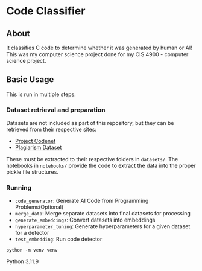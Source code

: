 # Code Classifier
## About

It classifies C code to determine whether it was generated by human or AI! This was my computer science project done for my CIS 4900 - computer science project.

## Basic Usage

This is run in multiple steps.

### Dataset retrieval and preparation

Datasets are not included as part of this repository, but they can be retrieved from their respective sites:
- [Project Codenet](https://developer.ibm.com/exchanges/data/all/project-codenet/)
- [Plagiarism Dataset](https://ieee-dataport.org/open-access/programming-homework-dataset-plagiarism-detection)

These must be extracted to their respective folders in `datasets/`.
The notebooks in `notebooks/` provide the code to extract the data into the proper pickle file structures.

### Running

- `code_generator`: Generate AI Code from Programming Problems(Optional)
- `merge_data`: Merge separate datasets into final datasets for processing
- `generate_embeddings`: Convert datasets into embeddings
- `hyperparameter_tuning`: Generate hyperparameters for a given dataset for a detector
- `test_embedding`: Run code detector

```
python -m venv venv
```

Python 3.11.9